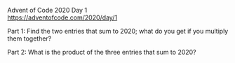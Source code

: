 Advent of Code 2020 Day 1  
https://adventofcode.com/2020/day/1

Part 1: Find the two entries that sum to 2020; what do you get if you
multiply them together?

Part 2: What is the product of the three entries that sum to 2020?
